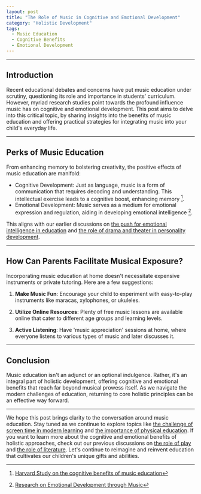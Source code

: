 ```yaml
---
layout: post
title: "The Role of Music in Cognitive and Emotional Development"
category: "Holistic Development"
tags: 
  - Music Education
  - Cognitive Benefits
  - Emotional Development
---
```

  
---

## Introduction 

Recent educational debates and concerns have put music education under scrutiny, questioning its role and importance in students' curriculum. However, myriad research studies point towards the profound influence music has on cognitive and emotional development. This post aims to delve into this critical topic, by sharing insights into the benefits of music education and offering practical strategies for integrating music into your child's everyday life.

---

## Perks of Music Education

From enhancing memory to bolstering creativity, the positive effects of music education are manifold:

- Cognitive Development: Just as language, music is a form of communication that requires decoding and understanding. This intellectual exercise leads to a cognitive boost, enhancing memory [^1^].
- Emotional Development: Music serves as a medium for emotional expression and regulation, aiding in developing emotional intelligence [^2^].

This aligns with our earlier discussions on [the push for emotional intelligence in education](/xedublogholistic-development/the-push-for-emotional-intelligence-in-education.md) and [the role of drama and theater in personality development](/holistic-development/the-role-of-drama-and-theater-in-personality-development.md).

--- 

## How Can Parents Facilitate Musical Exposure?

Incorporating music education at home doesn't necessitate expensive instruments or private tutoring. Here are a few suggestions:

1. **Make Music Fun**: Encourage your child to experiment with easy-to-play instruments like maracas, xylophones, or ukuleles.

2. **Utilize Online Resources**: Plenty of free music lessons are available online that cater to different age groups and learning levels.

3. **Active Listening**: Have 'music appreciation' sessions at home, where everyone listens to various types of music and later discusses it. 

---

## Conclusion 

Music education isn't an adjunct or an optional indulgence. Rather, it's an integral part of holistic development, offering cognitive and emotional benefits that reach far beyond musical prowess itself. As we navigate the modern challenges of education, returning to core holistic principles can be an effective way forward. 

[^1^]: [Harvard Study on the cognitive benefits of music education](https://www.thecrimson.com/article/2018/2/20/music-education-benefits-study)
[^2^]: [Research on Emotional Development through Music](https://pubmed.ncbi.nlm.nih.gov/26228545/)

---

We hope this post brings clarity to the conversation around music education. Stay tuned as we continue to explore topics like [the challenge of screen time in modern learning](/xedublogdigital-transformation/the-challenge-of-screen-time-in-modern-learning.md) and [the importance of physical education](/holistic-development/the-importance-of-physical-education-in-schools.md). If you want to learn more about the cognitive and emotional benefits of holistic approaches, check out our previous discussions on [the role of play](/holistic-development/the-role-of-play-why-unstructured-time-matters.md) and [the role of literature](/holistic-development/the-role-of-literature-in-developing-empathy-and-worldview.md). Let's continue to reimagine and reinvent education that cultivates our children's unique gifts and abilities.